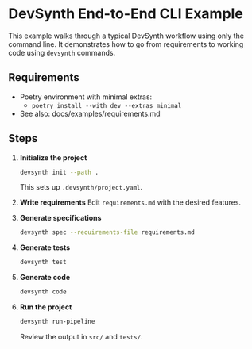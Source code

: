 # DevSynth End-to-End CLI Example

This example walks through a typical DevSynth workflow using only the command line. It demonstrates how to go from requirements to working code using `devsynth` commands.

## Requirements
- Poetry environment with minimal extras:
  - `poetry install --with dev --extras minimal`
- See also: docs/examples/requirements.md

## Steps

1. **Initialize the project**
   ```bash
   devsynth init --path .
   ```
   This sets up `.devsynth/project.yaml`.

2. **Write requirements**
   Edit `requirements.md` with the desired features.

3. **Generate specifications**
   ```bash
   devsynth spec --requirements-file requirements.md
   ```

4. **Generate tests**
   ```bash
   devsynth test
   ```

5. **Generate code**
   ```bash
   devsynth code
   ```

6. **Run the project**
   ```bash
   devsynth run-pipeline
   ```
   Review the output in `src/` and `tests/`.
